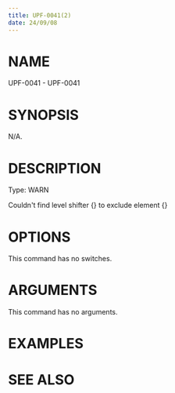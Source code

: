 ```yaml
---
title: UPF-0041(2)
date: 24/09/08
---
```


# NAME

UPF-0041 - UPF-0041

# SYNOPSIS

N/A.

# DESCRIPTION

Type: WARN

Couldn't find level shifter {} to exclude element {}

# OPTIONS

This command has no switches.

# ARGUMENTS

This command has no arguments.

# EXAMPLES

# SEE ALSO
